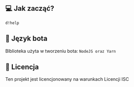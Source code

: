 ## 💻 Jak zacząć?
```
d!help
```

## 📂 Język bota
Blblioteka użyta w tworzeniu bota:
`` NodeJS oraz Yarn ``

## 🧾 Licencja
Ten projekt jest licencjonowany na warunkach Licencji ISC
